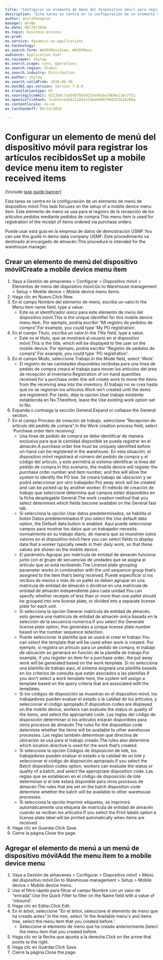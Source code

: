```yaml
--- 
title: "Configurar un elemento de menú del dispositivo móvil para registrar los artículos recibidos"
description: "Esta tarea se centra en la configuración de un elemento de menú de dispositivo móvil."
author: ShylaThompson
manager: AnnBe
ms.date: 08/29/2018
ms.topic: business-process
ms.prod: 
ms.service: dynamics-ax-applications
ms.technology: 
ms.search.form: WHSRFMenuItem, WHSRFMenu
audience: Application User
ms.reviewer: shylaw
ms.search.scope: Core, Operations
ms.search.region: Global
ms.search.industry: Distribution
ms.author: shylaw
ms.search.validFrom: 2016-06-30
ms.dyn365.ops.version: Version 7.0.0
ms.translationtype: HT
ms.sourcegitcommit: 0312b8cfadd45f8e59225e9daba78b9e216cff51
ms.openlocfilehash: 3cab7eced20111b82afabe69b6f994333b16209a
ms.contentlocale: es-es
ms.lasthandoff: 09/14/2018

---
```

# <a name="set-up-a-mobile-device-menu-item-to-register-received-items"></a><span data-ttu-id="5d2e6-103">Configurar un elemento de menú del dispositivo móvil para registrar los artículos recibidos</span><span class="sxs-lookup"><span data-stu-id="5d2e6-103">Set up a mobile device menu item to register received items</span></span>

[!include [task guide banner](../../includes/task-guide-banner.md)]

<span data-ttu-id="5d2e6-104">Esta tarea se centra en la configuración de un elemento de menú de dispositivo móvil.</span><span class="sxs-lookup"><span data-stu-id="5d2e6-104">This task focuses on the setup of a mobile device menu item.</span></span> <span data-ttu-id="5d2e6-105">Este elemento de menú se usa para el registro de la recepción de los artículos pedidos mediante pedidos de compra.</span><span class="sxs-lookup"><span data-stu-id="5d2e6-105">This menu item is used for registration of the receipt of items ordered via purchase orders.</span></span> 

<span data-ttu-id="5d2e6-106">Puede usar esta guía en la empresa de datos de demostración USMF.</span><span class="sxs-lookup"><span data-stu-id="5d2e6-106">You can use this guide in demo data company USMF.</span></span> <span data-ttu-id="5d2e6-107">Este procedimiento va destinado al encargado de almacén.</span><span class="sxs-lookup"><span data-stu-id="5d2e6-107">This procedure is intended for the warehouse manager.</span></span>


## <a name="create-a-mobile-device-menu-item"></a><span data-ttu-id="5d2e6-108">Crear un elemento de menú del dispositivo móvil</span><span class="sxs-lookup"><span data-stu-id="5d2e6-108">Create a mobile device menu item</span></span>
1. <span data-ttu-id="5d2e6-109">Vaya a Gestión de almacenes > Configurar > Dispositivo móvil > Elementos de menú del dispositivo móvil.</span><span class="sxs-lookup"><span data-stu-id="5d2e6-109">Go to Warehouse management > Setup > Mobile device > Mobile device menu items.</span></span>
2. <span data-ttu-id="5d2e6-110">Haga clic en Nuevo.</span><span class="sxs-lookup"><span data-stu-id="5d2e6-110">Click New.</span></span>
3. <span data-ttu-id="5d2e6-111">En el campo Nombre del elemento de menú, escriba un valor.</span><span class="sxs-lookup"><span data-stu-id="5d2e6-111">In the Menu item name field, type a value.</span></span>
    * <span data-ttu-id="5d2e6-112">Este es el identificador único para este elemento de menú del dispositivo móvil.</span><span class="sxs-lookup"><span data-stu-id="5d2e6-112">This is the unique identifier for this mobile device menu item.</span></span> <span data-ttu-id="5d2e6-113">Por ejemplo, podría escribir “Mi registro de pedidos de compra”.</span><span class="sxs-lookup"><span data-stu-id="5d2e6-113">For example, you could type 'My PO registration'.</span></span>  
4. <span data-ttu-id="5d2e6-114">En el campo Título, escriba un valor.</span><span class="sxs-lookup"><span data-stu-id="5d2e6-114">In the Title field, type a value.</span></span>
    * <span data-ttu-id="5d2e6-115">Este es el título, que se mostrará al usuario en el dispositivo móvil.</span><span class="sxs-lookup"><span data-stu-id="5d2e6-115">This is the title, which will be displayed to the user on the mobile device.</span></span> <span data-ttu-id="5d2e6-116">Por ejemplo, podría escribir “Registro de pedidos de compra”.</span><span class="sxs-lookup"><span data-stu-id="5d2e6-116">For example, you could type 'PO registration'.</span></span>  
5. <span data-ttu-id="5d2e6-117">En el campo Modo, seleccione Trabajo.</span><span class="sxs-lookup"><span data-stu-id="5d2e6-117">In the Mode field, select 'Work'.</span></span>
    * <span data-ttu-id="5d2e6-118">El registro de las cantidades disponibles recibidas para una línea de pedido de compra creará el trabajo para mover los artículos del área de recepción al inventario.</span><span class="sxs-lookup"><span data-stu-id="5d2e6-118">Registration of on-hand quantities received for a purchase order line will create work to move the items from the receiving area into the inventory.</span></span> <span data-ttu-id="5d2e6-119">El trabajo no se crea hasta que no se registran los artículos.</span><span class="sxs-lookup"><span data-stu-id="5d2e6-119">Work isn’t created until the items are registered.</span></span>  <span data-ttu-id="5d2e6-120">Por tanto, deje la opción Usar trabajo existente establecida en No.</span><span class="sxs-lookup"><span data-stu-id="5d2e6-120">Therefore, leave the Use existing work option set to No.</span></span>  
6. <span data-ttu-id="5d2e6-121">Expanda o contraiga la sección General.</span><span class="sxs-lookup"><span data-stu-id="5d2e6-121">Expand or collapse the General section.</span></span>
7. <span data-ttu-id="5d2e6-122">En el campo Proceso de creación de trabajo, seleccione "Recepción de artículo del pedido de compra".</span><span class="sxs-lookup"><span data-stu-id="5d2e6-122">In the Work creation process field, select 'Purchase order item receiving'.</span></span>
    * <span data-ttu-id="5d2e6-123">Una línea de pedido de compra se debe identificar de manera exclusiva para que la cantidad disponible se pueda registrar en el almacén.</span><span class="sxs-lookup"><span data-stu-id="5d2e6-123">A purchase order line must be uniquely identified before on-hand can be registered in the warehouse.</span></span> <span data-ttu-id="5d2e6-124">En esta situación, el dispositivo móvil registrará el número del pedido de compra y el código del artículo, y esto permitirá al sistema identificar la línea del pedido de compra.</span><span class="sxs-lookup"><span data-stu-id="5d2e6-124">In this scenario, the mobile device will register the purchase order number and item number, and this will allow the system to identify the PO line.</span></span> <span data-ttu-id="5d2e6-125">Se creará trabajo de ubicación y se podrá seleccionar por otro trabajador.</span><span class="sxs-lookup"><span data-stu-id="5d2e6-125">Put away work will be created and can be picked up by another worker.</span></span>    <span data-ttu-id="5d2e6-126">El método de creación de trabajo que seleccione determina qué campos están disponibles en la ficha desplegable General.</span><span class="sxs-lookup"><span data-stu-id="5d2e6-126">The work creation method that you select determines which fields become available on the General fast tab.</span></span>  
    * <span data-ttu-id="5d2e6-127">Si selecciona la opción Usar datos predeterminados, se habilita el botón Datos predeterminados.</span><span class="sxs-lookup"><span data-stu-id="5d2e6-127">If you select the Use default data option, the Default data button is enabled.</span></span> <span data-ttu-id="5d2e6-128">Aquí puede seleccionar campos para mostrar los datos que un trabajador necesita normalmente en su trabajo diario, de manera que se muestren estos valores en el dispositivo móvil.</span><span class="sxs-lookup"><span data-stu-id="5d2e6-128">Here you can select fields to display data that a worker typically needs in their daily work, so that these values are shown on the mobile device.</span></span>  
    * <span data-ttu-id="5d2e6-129">El parámetro Agrupar por matrícula de entidad de almacén funciona junto con el grupo de secuencias de unidades que se asigna al artículo que se está recibiendo.</span><span class="sxs-lookup"><span data-stu-id="5d2e6-129">The License plate grouping parameter  works in combination with the unit sequence group that’s assigned to the item that’s being received.</span></span> <span data-ttu-id="5d2e6-130">Puede especificar si los recibos de menos o más de un pallet se deben agrupar en una matrícula de entidad de almacén o dividirse en una matrícula de entidad de almacén independiente para cada unidad.</span><span class="sxs-lookup"><span data-stu-id="5d2e6-130">You can specify whether receipts of less than or more than one pallet should be grouped into one license plate, or divided into a separate license plate for each unit.</span></span>  
    * <span data-ttu-id="5d2e6-131">Si selecciona la opción Generar matrícula de entidad de almacén, esto genera una matrícula de entidad de almacén única basada en la selección de la secuencia numérica.</span><span class="sxs-lookup"><span data-stu-id="5d2e6-131">If you select the Generate license plate  option, this generates a unique license plate number based on the number sequence selection.</span></span>   
    * <span data-ttu-id="5d2e6-132">Puede seleccionar la plantilla que se usará al crear el trabajo.</span><span class="sxs-lookup"><span data-stu-id="5d2e6-132">You can select the template that will be used when work is created.</span></span> <span data-ttu-id="5d2e6-133">Por ejemplo, si registra un artículo para un pedido de compra, el trabajo de ubicación se generará en función de la plantilla de trabajo.</span><span class="sxs-lookup"><span data-stu-id="5d2e6-133">For example, if you register an item for a purchase order, the put away work will be generated based on the work template.</span></span> <span data-ttu-id="5d2e6-134">Si no selecciona una plantilla de trabajo aquí, el sistema asignará una plantilla basada en los criterios de consulta que están asociados a las plantillas.</span><span class="sxs-lookup"><span data-stu-id="5d2e6-134">If you don’t select a work template here, the system will assign a template based on the query criteria that are associated with the templates.</span></span>  
    * <span data-ttu-id="5d2e6-135">Si los códigos de disposición se muestran en el dispositivo móvil, los trabajadores pueden evaluar el estado o la calidad de los artículos, y seleccionar el código apropiado.</span><span class="sxs-lookup"><span data-stu-id="5d2e6-135">If disposition codes are displayed on the mobile device, workers can evaluate the status or quality of the items, and select the appropriate code.</span></span> <span data-ttu-id="5d2e6-136">Las reglas del código de disposición determinan si los artículos estarán disponibles para otros procesos de almacén.</span><span class="sxs-lookup"><span data-stu-id="5d2e6-136">The rules for  the disposition code determine whether the items will be available to other warehouse processes.</span></span> <span data-ttu-id="5d2e6-137">Las reglas también determinan qué directiva de ubicación se usa para el trabajo creado.</span><span class="sxs-lookup"><span data-stu-id="5d2e6-137">The rules also determine which location directive is used for the work that’s created.</span></span>   
    * <span data-ttu-id="5d2e6-138">Si seleccione la opción Códigos de disposición de lote, los trabajadores pueden evaluar el estado o la calidad de un lote y seleccionar el código de disposición apropiado.</span><span class="sxs-lookup"><span data-stu-id="5d2e6-138">If you select the Batch disposition codes option, workers can evaluate the status or quality of a batch, and select the appropriate disposition code.</span></span>  <span data-ttu-id="5d2e6-139">Las reglas que se establecen en el código de disposición de lote determinan si el lote estará disponible para otros procesos de almacén.</span><span class="sxs-lookup"><span data-stu-id="5d2e6-139">The rules that are set on the batch disposition code determine whether the batch will be available to other warehouse processes.</span></span>  
    * <span data-ttu-id="5d2e6-140">Si selecciona la opción Imprimir etiquetas, se imprimirá automáticamente una etiqueta de matrícula de entidad de almacén cuando se reciban los artículos.</span><span class="sxs-lookup"><span data-stu-id="5d2e6-140">If you select the Print labels option a license plate label will be printed automatically when items are received.</span></span>  
8. <span data-ttu-id="5d2e6-141">Haga clic en Guardar.</span><span class="sxs-lookup"><span data-stu-id="5d2e6-141">Click Save.</span></span>
9. <span data-ttu-id="5d2e6-142">Cierre la página.</span><span class="sxs-lookup"><span data-stu-id="5d2e6-142">Close the page.</span></span>

## <a name="add-the-menu-item-to-a-mobile-device-menu"></a><span data-ttu-id="5d2e6-143">Agregar el elemento de menú a un menú de dispositivo móvil</span><span class="sxs-lookup"><span data-stu-id="5d2e6-143">Add the menu item to a mobile device menu</span></span>
1. <span data-ttu-id="5d2e6-144">Vaya a Gestión de almacenes > Configurar > Dispositivo móvil > Menú del dispositivo móvil.</span><span class="sxs-lookup"><span data-stu-id="5d2e6-144">Go to Warehouse management > Setup > Mobile device > Mobile device menu.</span></span>
2. <span data-ttu-id="5d2e6-145">Use el filtro rápido para filtrar el campo Nombre con un valor de "entrada".</span><span class="sxs-lookup"><span data-stu-id="5d2e6-145">Use the Quick Filter to filter on the Name field with a value of 'inbound'.</span></span>
3. <span data-ttu-id="5d2e6-146">Haga clic en Editar.</span><span class="sxs-lookup"><span data-stu-id="5d2e6-146">Click Edit.</span></span>
4. <span data-ttu-id="5d2e6-147">En el árbol, seleccione "En el árbol, seleccione el elemento de menú que ha creado antes".</span><span class="sxs-lookup"><span data-stu-id="5d2e6-147">In the tree, select 'In the Available menu's and items tree, select the menu item that you created before.'.</span></span>
    * <span data-ttu-id="5d2e6-148">Seleccione el elemento de menú que ha creado anteriormente.</span><span class="sxs-lookup"><span data-stu-id="5d2e6-148">Select the menu item that you created before.</span></span>  
5. <span data-ttu-id="5d2e6-149">Haga clic en la flecha que apunta a la derecha.</span><span class="sxs-lookup"><span data-stu-id="5d2e6-149">Click on the arrow that points to the right.</span></span>
6. <span data-ttu-id="5d2e6-150">Haga clic en Guardar.</span><span class="sxs-lookup"><span data-stu-id="5d2e6-150">Click Save.</span></span>
7. <span data-ttu-id="5d2e6-151">Cierre la página.</span><span class="sxs-lookup"><span data-stu-id="5d2e6-151">Close the page.</span></span>


